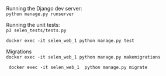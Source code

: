 Running the Django dev server:<br/>
```python manage.py runserver```

Running the unit tests:<br/>
```p3 selen_tests/tests.py```<br/>

```docker exec -it selen_web_1 python manage.py test```

Migrations<br/>
```docker exec -it selen_web_1 python manage.py makemigrations```<br/>

``` docker exec -it selen_web_1  python manage.py migrate```